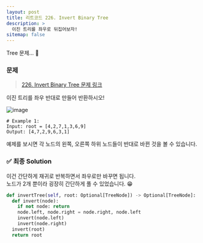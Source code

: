 ```yaml
---
layout: post
title: 리트코드 226. Invert Binary Tree
description: >
  이진 트리를 좌우로 뒤집어보자!
sitemap: false
---
```


Tree 문제... 🎋

### 문제
> [226. Invert Binary Tree 문제 링크](https://leetcode.com/problems/invert-binary-tree/?envType=study-plan&id=data-structure-i)

이진 트리를 좌우 반대로 만들어 반환하시오!

![image](https://user-images.githubusercontent.com/93169519/231039682-7c45b144-8c62-4264-b673-ac42321a4927.png)

```text
# Example 1:
Input: root = [4,2,7,1,3,6,9]
Output: [4,7,2,9,6,3,1]
```

예제를 보시면 각 노드의 왼쪽, 오른쪽 하위 노드들이 반대로 바뀐 것을 볼 수 있습니다.

### ✅ 최종 Solution

이건 간단하게 재귀로 반복하면서 좌우로만 바꾸면 됩니다.
<br>
노드가 2개 뿐이라 굉장히 간단하게 풀 수 있었습니다. 😁

```python
def invertTree(self, root: Optional[TreeNode]) -> Optional[TreeNode]:
  def invert(node):
    if not node: return
    node.left, node.right = node.right, node.left
    invert(node.left)
    invert(node.right)
  invert(root)
  return root
```


